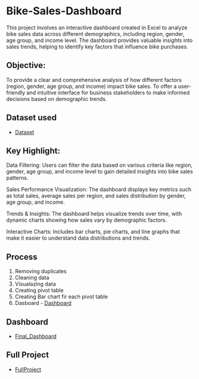 # Bike-Sales-Dashboard
This project involves an interactive dashboard created in Excel to analyze bike sales data across different demographics, including region, gender, age group, and income level. The dashboard provides valuable insights into sales trends, helping to identify key factors that influence bike purchases.

## Objective:
To provide a clear and comprehensive analysis of how different factors (region, gender, age group, and income) impact bike sales.
To offer a user-friendly and intuitive interface for business stakeholders to make informed decisions based on demographic trends.

## Dataset used
- <a href="https://github.com/MADHAV-KUM4R/Bike-Sales-Dashboard/blob/main/Excel%20Project%20Dataset.xlsx">Dataset</a>

## Key Highlight:
Data Filtering: Users can filter the data based on various criteria like region, gender, age group, and income level to gain detailed insights into bike sales patterns.

Sales Performance Visualization: The dashboard displays key metrics such as total sales, average sales per region, and sales distribution by gender, age group, and income.

Trends & Insights: The dashboard helps visualize trends over time, with dynamic charts showing how sales vary by demographic factors.

Interactive Charts: Includes bar charts, pie charts, and line graphs that make it easier to understand data distributions and trends.

## Process
1. Removing duplicates
2. Cleaning data
3. Visualazing data
4. Creating pivot table
5. Creating Bar chart fir each pivot table
6. Dasboard - <a href="https://github.com/MADHAV-KUM4R/Bike-Sales-Dashboard/blob/main/Screenshot%202025-01-24%20185724.png">Dashboard</a>


## Dashboard
- <a href="https://github.com/MADHAV-KUM4R/Bike-Sales-Dashboard/blob/main/Screenshot%202025-01-24%20185724.png">Final_Dashboard</a>
## Full Project
- <a href="https://github.com/MADHAV-KUM4R/Bike-Sales-Dashboard/blob/main/Bike_Sales_Project.xlsx">FullProject</a>
